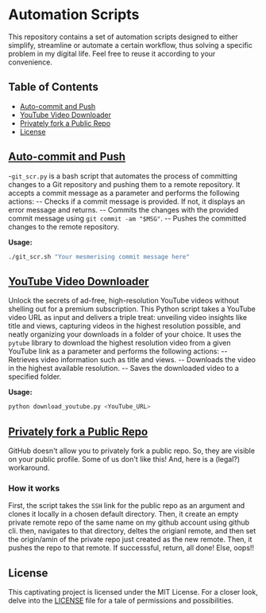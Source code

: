 # Automation Scripts

This repository contains a set of automation scripts designed to either simplify, streamline or automate a certain workflow, thus solving a specific problem in my digital life. Feel free to reuse it according to your convenience.

## Table of Contents

- [Auto-commit and Push](#auto-commit-and-push)
- [YouTube Video Downloader](#youtube-video-downloader)
- [Privately fork a Public Repo](#privately-fork-a-public-repo)
- [License](#license)

## [Auto-commit and Push](git_scr.sh)

-`git_scr.py` is a bash script that automates the process of committing changes to a Git repository and pushing them to a remote repository. It accepts a commit message as a parameter and performs the following actions:
  -- Checks if a commit message is provided. If not, it displays an error message and returns.
  -- Commits the changes with the provided commit message using `git commit -am "$MSG"`.
  -- Pushes the committed changes to the remote repository.

**Usage:**

```bash
./git_scr.sh "Your mesmerising commit message here"
```

## [YouTube Video Downloader](yt_downloader.py)

Unlock the secrets of ad-free, high-resolution YouTube videos without shelling out for a premium subscription. This Python script takes a YouTube video URL as input and delivers a triple treat: unveiling video insights like title and views, capturing videos in the highest resolution possible, and neatly organizing your downloads in a folder of your choice. It uses the `pytube` library to download the highest resolution video from a given YouTube link as a parameter and performs the following actions:
  -- Retrieves video information such as title and views.
  -- Downloads the video in the highest available resolution.
  -- Saves the downloaded video to a specified folder.

**Usage:**

```bash
python download_youtube.py <YouTube_URL>
```

## [Privately fork a Public Repo](privately-fork-a-public-repo.sh)
GitHub doesn't allow you to privately fork a public repo. So, they are visible on your public profile. Some of us don't like this! And, here is a (legal?)  workaround.

### How it works
First, the script takes the `SSH` link for the public repo as an argument and clones it locally in a chosen default directory. Then, it create an empty private remote repo of the same name on my github account using github cli. then, navigates to that directory, deltes the origianl remote, and then set the origin/amin of the private repo just created as the new remote. Then, it pushes the repo to that remote. If successsful, return, all done! Else, oops!!

## License

This captivating project is licensed under the MIT License. For a closer look, delve into the [LICENSE](LICENSE) file for a tale of permissions and possibilities.
